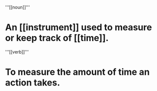 '''[[noun]]'''

# An [[instrument]] used to measure or keep track of [[time]].

'''[[verb]]'''

# To measure the amount of time an action takes.